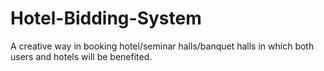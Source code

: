 # Hotel-Bidding-System
A creative way in booking hotel/seminar halls/banquet halls in which both users and hotels will be benefited.
